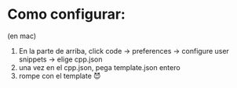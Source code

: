 # Como configurar:
(en mac)
1. En la parte de arriba, click code -> preferences -> configure user snippets -> elige cpp.json
2. una vez en el cpp.json, pega template.json entero
3. rompe con el template 😈
